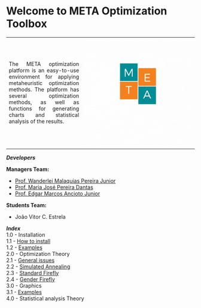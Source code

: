 <h1>Welcome to META Optimization Toolbox</h1>

<table>
<tr>
<td style="width:40%;"><p align="justify">The META optimization platform is an easy-to-use environment for applying metaheuristic optimization methods. The platform has several optimization methods, as well as functions for generating charts and statistical analysis of the results.</p></td>
<td style="width:60%;"><img src="META_LOGO.gif"/></td>  
</tr>
</table>  

_**Developers**_  

**Managers Team:**   
- [Prof. Wanderlei Malaquias Pereira Junior](http://lattes.cnpq.br/2268506213083114)  
- [Prof. Maria José Pereira Dantas](http://lattes.cnpq.br/5115002204148904)  
- [Prof. Edgar Marcos Ancioto Junior](http://lattes.cnpq.br/7117015785768463)  

**Students Team:**    
- João Vitor C. Estrela     

_**Index**_  
1.0 - Installation  
1.1 - [How to install]()  
1.2 - [Examples]()  
2.0 - Optimization Theory  
2.1 - [General issues]()   
2.2 - [Simulated Annealing](https://wmpjrufg.github.io/META_PLATAFORMA/CAP_2-1.html)  
2.3 - [Standard Firefly]()  
2.4 - [Gender Firefly]()    
3.0 - Graphics  
3.1 - [Examples](https://wmpjrufg.github.io/META_PLATAFORMA/CAP31000.html)   
4.0 - Statistical analysis Theory  

